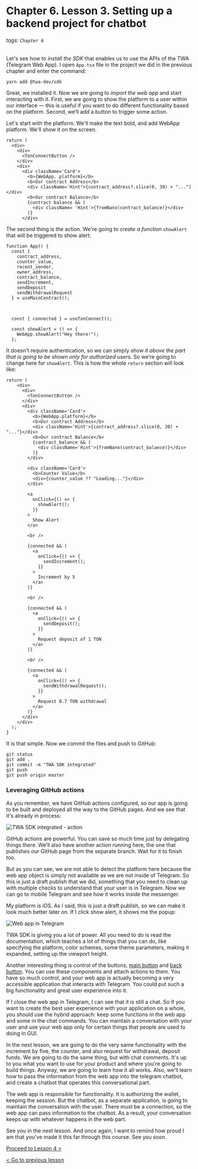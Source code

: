 # Chapter 6. Lesson 3. Setting up a backend project for chatbot

###### tags: `Chapter 6`

Let's see how to *install the SDK* that enables us to use the APIs of the TWA (Telegram Web App). I open `App.tsx` file in the project we did in the previous chapter and enter the command:

```
yarn add @twa-dev/sdk
```

Great, we installed it. Now we are going to *import the web app* and start interacting with it. First, we are going to show the platform to a user within our interface — this is useful if you want to do different functionality based on the platform. Second, we’ll add a button to trigger some action.

Let's start with the platform. We'll make the text bold, and add WebApp platform. We'll show it on the screen.


```
return (
  <div>
    <div>
      <TonConnectButton />
    </div>
    <div>
      <div className='Card'>
        <b>{WebApp. platform}</b>
        <b>Our contract Address</b>
        <div className='Hint">{contract_address?.slice(0, 30) + "...")</div>
        <b>Our contract Balance</b>
        {contract balance && (
          <div className= 'Hint'>{fromNano(contract_balance)}</div>
        )}
      </div>
```


The second thing is the action. We're going to *create a function* `showAlert` that will be triggered to show alert:


```
function App() {
  const {
    contract_address,
    counter_value,
    recent_sender,
    owner_address,
    contract_balance,
    sendIncrement,
    sendDeposit
    sendWithdrawalRequest
  } = useMainContract();



  const { connected } = useTonConnect();

  const showAlert = () => {
    WebApp.showAlert("Hey there!");
  };
```


It doesn't require authentication, so we can simply *show it above the part that is going to be shown only for authorized users*. So we’re going to change here for `showAlert`. This is how the whole `return` section will look like:

```
return (
    <div>
      <div>
        <TonConnectButton />
      </div>
      <div>
        <div className='Card'>
          <b>{WebApp.platform}</b>
          <b>Our contract Address</b>
          <div className='Hint'>{contract_address?.slice(0, 30) + "..."}</div>
          <b>Our contract Balance</b>
          {contract_balance && (
            <div className='Hint'>{fromNano(contract_balance)}</div>
          )}
        </div>

        <div className='Card'>
          <b>Counter Value</b>
          <div>{counter_value ?? "Loading..."}</div>
        </div>

        <a
          onClick={() => {
            showAlert();
          }}
        >
          Show Alert
        </a>

        <br />

        {connected && (
          <a
            onClick={() => {
              sendIncrement();
            }}
          >
            Increment by 5
          </a>
        )}

        <br />

        {connected && (
          <a
            onClick={() => {
              sendDeposit();
            }}
          >
            Request deposit of 1 TON
          </a>
        )}

        <br />

        {connected && (
          <a
            onClick={() => {
              sendWithdrawalRequest();
            }}
          >
            Request 0.7 TON withdrawal
          </a>
        )}
      </div>
    </div>
  );
}
```

It is that simple. Now we commit the files and push to GitHub:

```
git status
git add .
git commit -m "TWA SDK integrated"
git push
git push origin master
```

### Leveraging GitHub actions

As you remember, we have GitHub actions configured, so our app is going to be built and deployed all the way to the GitHub pages. And we see that it's already in process:

![TWA SDK integrated - action](https://github.com/klauss-z/temp/blob/main/6.3_1.png?raw=true)

GitHub actions are powerful. You can save so much time just by delegating things there. We’ll also have another action running here, the one that publishes our GitHub page from the separate branch. Wait for it to finish too.

But as you can see, we are not able to detect the platform here because the web app object is simply not available as we are not inside of Telegram. So this is just a draft publish that we did, something that you need to clean up with multiple checks to understand that your user is in Telegram. Now we can go to mobile Telegram and see how it works inside the messenger.

My platform is iOS. As I said, this is just a draft publish, so we can make it look much better later on. If I click show alert, it shows me the popup:

![Web app in Telegram](https://github.com/klauss-z/temp/blob/main/6.3_2.jpg?raw=true
)

TWA SDK is giving you a lot of power. All you need to do is read the documentation, which teaches a lot of things that you can do, like specifying the platform, color schemes, some theme parameters, making it expanded, setting up the viewport height.

Another interesting thing is control of the buttons, [main button](https://github.com/twa-dev/SDK/blob/master/src/react/MainButton/Readme.md) and [back button](https://github.com/twa-dev/SDK/blob/master/src/react/BackButton/Readme.md). You can use these components and attach actions to them. You have so much control, and your web app is actually becoming a very accessible application that interacts with Telegram. You could put such a big functionality and great user experience into it.

If I close the web app in Telegram, I can see that it is still a chat. So if you want to create the best user experience with your application on a whole, you should use the hybrid approach: keep some functions in the web app and some in the chat commands. You can maintain a conversation with your user and use your web app only for certain things that people are used to doing in GUI.

In the next lesson, we are going to do the very same functionality with the increment by five, the counter, and also request for withdrawal, deposit funds. We are going to do the same thing, but with chat comments. It's up to you what you want to use for your product and where you're going to build things. Anyway, we are going to learn how it all works. Also, we'll learn how to pass the information from the web app into the telegram chatbot, and create a chatbot that operates this conversational part.

The web app is responsible for functionality. It is authorizing the wallet, keeping the session. But the chatbot,  as a separate application, is going to maintain the conversation with the user. There must be a connection, so the web app can pass information to the chatbot. As a result, your conversation keeps up with whatever happens in the web part.

See you in the next lesson. And once again, I want to remind how proud I am that you’ve made it this far through this course. See you soon.

[Proceed to Lesson 4 >](https://github.com/markokhman/func-course/blob/main/Chapter%206/Lesson%204.md)

[< Go to previous lesson ](https://github.com/markokhman/func-course/blob/main/Chapter%206/Lesson%202.md)

